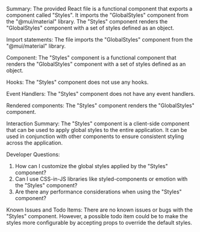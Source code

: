 Summary:
The provided React file is a functional component that exports a component called "Styles". It imports the "GlobalStyles" component from the "@mui/material" library. The "Styles" component renders the "GlobalStyles" component with a set of styles defined as an object.

Import statements:
The file imports the "GlobalStyles" component from the "@mui/material" library.

Component:
The "Styles" component is a functional component that renders the "GlobalStyles" component with a set of styles defined as an object.

Hooks:
The "Styles" component does not use any hooks.

Event Handlers:
The "Styles" component does not have any event handlers.

Rendered components:
The "Styles" component renders the "GlobalStyles" component.

Interaction Summary:
The "Styles" component is a client-side component that can be used to apply global styles to the entire application. It can be used in conjunction with other components to ensure consistent styling across the application.

Developer Questions:
1. How can I customize the global styles applied by the "Styles" component?
2. Can I use CSS-in-JS libraries like styled-components or emotion with the "Styles" component?
3. Are there any performance considerations when using the "Styles" component?

Known Issues and Todo Items:
There are no known issues or bugs with the "Styles" component. However, a possible todo item could be to make the styles more configurable by accepting props to override the default styles.